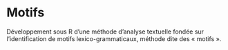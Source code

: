 # Motifs

 Développement sous R d’une méthode d’analyse textuelle fondée sur l’identification de motifs lexico-grammaticaux, méthode dite des « motifs ».
